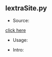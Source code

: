 ## lextraSite.py

* Source:

 [click here](https://github.com/leucinw/ComputTools/tree/master/src/lextraSite.py)

* Usage:

* Intro:

